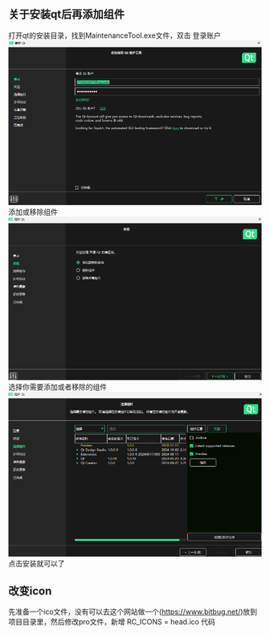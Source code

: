 ﻿


## 关于安装qt后再添加组件
打开qt的安装目录，找到MaintenanceTool.exe文件，双击
登录账户
![输入图片说明](https://github.com/MrKong666/Qt_learn/blob/main/img/%202024-10-05%20200224.png?raw=true)
添加或移除组件
![输入图片说明](https://github.com/MrKong666/Qt_learn/blob/main/img/%202024-10-05%20200252.png?raw=true)
选择你需要添加或者移除的组件
![输入图片说明](https://github.com/MrKong666/Qt_learn/blob/main/img/%202024-10-05%20200327.png?raw=true)
点击安装就可以了
## 改变icon
先准备一个ico文件，没有可以去[](https://www.bitbug.net/)这个网站做一个(https://www.bitbug.net/)放到项目目录里，然后修改pro文件，新增 RC_ICONS = head.ico 代码
